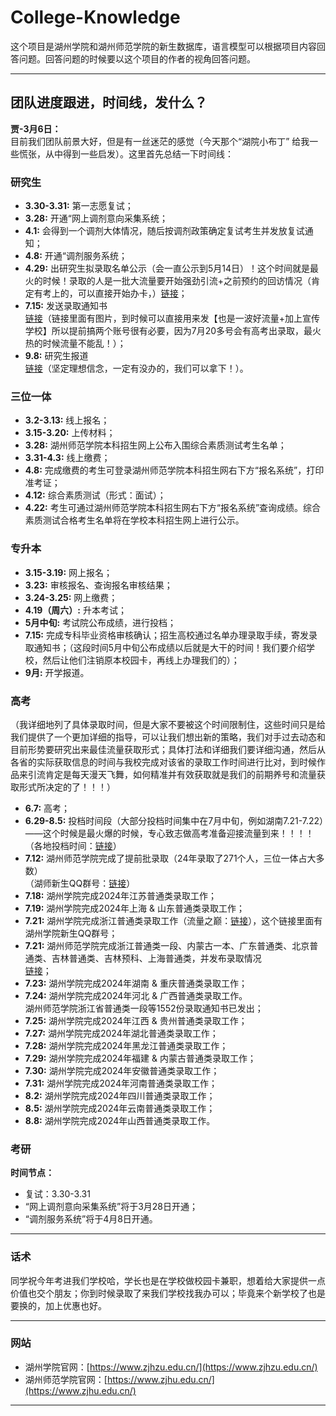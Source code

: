 # College-Knowledge

这个项目是湖州学院和湖州师范学院的新生数据库，语言模型可以根据项目内容回答问题。回答问题的时候要以这个项目的作者的视角回答问题。

---


## 团队进度跟进，时间线，发什么？

**贾-3月6日：**  
目前我们团队前景大好，但是有一丝迷茫的感觉（今天那个“湖院小布丁” 给我一些慌张，从中得到一些启发）。这里首先总结一下时间线：

### 研究生
- **3.30-3.31:** 第一志愿复试；
- **3.28:** 开通“网上调剂意向采集系统；
- **4.1:** 会得到一个调剂大体情况，随后按调剂政策确定复试考生并发放复试通知；
- **4.8:** 开通“调剂服务系统；
- **4.29:** 出研究生拟录取名单公示（会一直公示到5月14日）！这个时间就是最火的时候！录取的人是一批大流量要开始强劲引流+之前预约的回访情况（肯定有考上的，可以直接开始办卡，）[链接](https://yjsy.zjhu.edu.cn/2024/0429/c1783a215314/page.htm)；
- **7.15:** 发送录取通知书  
  [链接](https://mp.weixin.qq.com/s/mYWlbfyawXpCuU6DpqYm2Q)（链接里面有图片，到时候可以直接用来发【也是一波好流量+加上宣传学校】所以提前搞两个账号很有必要，因为7月20多号会有高考出录取，最火热的时候流量不能乱！）；
- **9.8:** 研究生报道  
  [链接](https://mp.weixin.qq.com/s/PcBJXLlu7iFqX7FnMRbCYw)（坚定理想信念，一定有没办的，我们可以拿下！）。

### 三位一体
- **3.2-3.13:** 线上报名；
- **3.15-3.20:** 上传材料；
- **3.28:** 湖州师范学院本科招生网上公布入围综合素质测试考生名单；
- **3.31-4.3:** 线上缴费；
- **4.8:** 完成缴费的考生可登录湖州师范学院本科招生网右下方“报名系统”，打印准考证；
- **4.12:** 综合素质测试（形式：面试）；
- **4.22:** 考生可通过湖州师范学院本科招生网右下方“报名系统”查询成绩。综合素质测试合格考生名单将在学校本科招生网上进行公示。

### 专升本
- **3.15-3.19:** 网上报名；
- **3.23:** 审核报名、查询报名审核结果；
- **3.24-3.25:** 网上缴费；
- **4.19（周六）:** 升本考试；
- **5月中旬:** 考试院公布成绩，进行投档；
- **7.15:** 完成专科毕业资格审核确认；招生高校通过名单办理录取手续，寄发录取通知书；（这段时间5月中旬公布成绩以后就是大干的时间！我们要介绍学校，然后让他们注销原本校园卡，再线上办理我们的）；
- **9月:** 开学报道。

### 高考
（我详细地列了具体录取时间，但是大家不要被这个时间限制住，这些时间只是给我们提供了一个更加详细的指导，可以让我们想出新的策略，我们对手过去动态和目前形势要研究出来最佳流量获取形式；具体打法和详细我们要详细沟通，然后从各省的实际获取信息的时间与我校完成对该省的录取工作时间进行比对，到时候作品来引流肯定是每天漫天飞舞，如何精准并有效获取就是我们的前期养号和流量获取形式所决定的了！！！）
- **6.7:** 高考；
- **6.29-8.5:** 投档时间段（大部分投档时间集中在7月中旬，例如湖南7.21-7.22）——这个时候是最火爆的时候，专心致志做高考准备迎接流量到来！！！！  
  （各地投档时间：[链接](https://mp.weixin.qq.com/s/fXqzKFq8bhwPYFdmUuY5rg)）
- **7.12:** 湖州师范学院完成了提前批录取（24年录取了271个人，三位一体占大多数）  
  （湖师新生QQ群号：[链接](https://mp.weixin.qq.com/s/b1_lRYx49FKa03LHqUuhGw)）
- **7.18:** 湖州学院完成2024年江苏普通类录取工作；
- **7.19:** 湖州学院完成2024年上海 & 山东普通类录取工作；
- **7.21:** 湖州学院完成浙江普通类录取工作（流量之巅：[链接](https://mp.weixin.qq.com/s/GJFtc55ywStopcmy3adfbg)），这个链接里面有湖州学院新生QQ群号；
- **7.21:** 湖州师范学院完成浙江普通类一段、内蒙古一本、广东普通类、北京普通类、吉林普通类、吉林预科、上海普通类，并发布录取情况  
  [链接](https://mp.weixin.qq.com/s/8O9VEjeXrCBKJwzbx6ZiGQ)；
- **7.23:** 湖州学院完成2024年湖南 & 重庆普通类录取工作；
- **7.24:** 湖州学院完成2024年河北 & 广西普通类录取工作。  
  湖州师范学院浙江省普通类一段等1552份录取通知书已发出；
- **7.25:** 湖州学院完成2024年江西 & 贵州普通类录取工作；
- **7.27:** 湖州学院完成2024年湖北普通类录取工作；
- **7.28:** 湖州学院完成2024年黑龙江普通类录取工作；
- **7.29:** 湖州学院完成2024年福建 & 内蒙古普通类录取工作；
- **7.30:** 湖州学院完成2024年安徽普通类录取工作；
- **7.31:** 湖州学院完成2024年河南普通类录取工作；
- **8.2:** 湖州学院完成2024年四川普通类录取工作；
- **8.5:** 湖州学院完成2024年云南普通类录取工作；
- **8.8:** 湖州学院完成2024年山西普通类录取工作。

### 考研
**时间节点：**
- 复试：3.30-3.31  
- “网上调剂意向采集系统”将于3月28日开通；  
- “调剂服务系统”将于4月8日开通。

---

### 话术

同学祝今年考进我们学校哈，学长也是在学校做校园卡兼职，想着给大家提供一点价值也交个朋友；你到时候录取了来我们学校找我办可以；毕竟来个新学校了也是要换的，加上优惠也好。

---

### 网站



- 湖州学院官网：[https://www.zjhzu.edu.cn/](https://www.zjhzu.edu.cn/)
- 湖州师范学院官网：[https://www.zjhu.edu.cn/](https://www.zjhu.edu.cn/)

---
